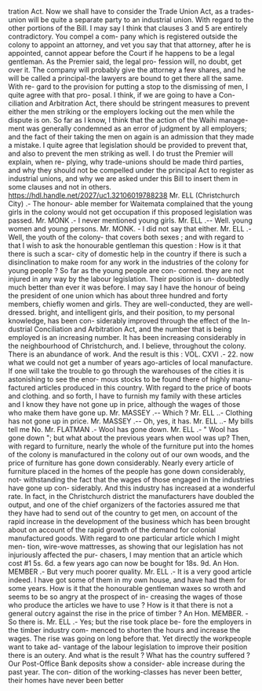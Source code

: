 tration Act. Now we shall have to consider the Trade Union Act, as a trades-union will be quite a separate party to an industrial union. With regard to the other portions of the Bill. I may say I think that clauses 3 and 5 are entirely contradictory. You compel a com- pany which is registered outside the colony to appoint an attorney, and vet you say that that attorney, after he is appointed, cannot appear before the Court if he happens to be a legal gentleman. As the Premier said, the legal pro- fession will, no doubt, get over it. The company will probably give the attorney a few shares, and he will be called a principal-the lawyers are bound to get there all the same. With re- gard to the provision for putting a stop to the dismissing of men, I quite agree with that pro- posal. I think, if we are going to have a Con- ciliation and Arbitration Act, there should be stringent measures to prevent either the men striking or the employers locking out the men while the dispute is on. So far as I know, I think that the action of the Waihi manage- ment was generally condemned as an error of judgment by all employers; and the fact of their taking the men on again is an admission that they made a mistake. I quite agree that legislation should be provided to prevent that, and also to prevent the men striking as well. I do trust the Premier will explain, when re- plying, why trade-unions should be made third parties, and why they should not be compelled under the principal Act to register as industrial unions, and why we are asked under this Bill to insert them in some clauses and not in others. https://hdl.handle.net/2027/uc1.32106019788238 Mr. ELL (Christchurch City) .- The honour- able member for Waitemata complained that the young girls in the colony would not get occupation if this proposed legislation was passed. Mr. MONK .- I never mentioned young girls. Mr. ELL .-- Well. young women and young persons. Mr. MONK. - I did not say that either. Mr. ELL .- Well, the youth of the colony- that covers both sexes ; and with regard to that I wish to ask the honourable gentleman this question : How is it that there is such a scar- city of domestic help in the country if there is such a disinclination to make room for any work in the industries of the colony for young people ? So far as the young people are con- corned. they are not injured in any way by the labour legislation. Their position is un- doubtedly much better than ever it was before. I may say I have the honour of being the president of one union which has about three hundred and forty members, chiefly women and girls. They are well-conducted, they are well- dressed. bright, and intelligent girls, and their position, to my personal knowledge, has been con- siderably improved through the effect of the In- dustrial Conciliation and Arbitration Act, and the number that is being employed is an increasing number. It has been increasing considerably in the neighbourhood of Christchurch, and. I believe, throughout the colony. There is an abundance of work. And the result is this : VOL. CXVI .- 22. now what we could not get a number of years ago-articles of local manufacture. If one will take the trouble to go through the warehouses of the cities it is astonishing to see the enor- mous stocks to be found there of highly manu- factured articles produced in this country. With regard to the price of boots and clothing. and so forth, I have to furnish my family with these articles and I know they have not gone up in price, although the wages of those who make them have gone up. Mr. MASSEY .-- Which ? Mr. ELL ..- Clothing has not gone up in price. Mr. MASSEY .-- Oh, yes, it has. Mr. ELL ..- My bills tell me No. Mr. FLATMAN .- Wool has gone down. Mr. ELL .- " Wool has gone down "; but what about the previous years when wool was up? Then, with regard to furniture, nearly the whole of the furniture put into the homes of the colony is manufactured in the colony out of our own woods, and the price of furniture has gone down considerably. Nearly every article of furniture placed in the homes of the people has gone down considerably, not- withstanding the fact that the wages of those engaged in the industries have gone up con- siderably. And this industry has increased at a wonderful rate. In fact, in the Christchurch district the manufacturers have doubled the output, and one of the chief organizers of the factories assured me that they have had to send out of the country to get men, on account of the rapid increase in the development of the business which has been brought about on account of the rapid growth of the demand for colonial manufactured goods. With regard to one particular article which I might men- tion, wire-wove mattresses, as showing that our legislation has not injuriously affected the pur- chasers, I may mention that an article which cost #1 5s. 6d. a few years ago can now be bought for 18s. 9d. An Hon. MEMBER .- But very much poorer quality. Mr. ELL .- It is a very good article indeed. I have got some of them in my own house, and have had them for some years. How is it that the honourable gentleman waxes so wroth and seems to be so angry at the prospect of in- creasing the wages of those who produce the articles we have to use ? How is it that there is not a general outcry against the rise in the price of timber ? An Hon. MEMBER. - So there is. Mr. ELL .- Yes; but the rise took place be- fore the employers in the timber industry com- menced to shorten the hours and increase the wages. The rise was going on long before that. Yet directly the workpeople want to take ad- vantage of the labour legislation to improve their position there is an outery. And what is the result ? What has the country suffered ? Our Post-Office Bank deposits show a consider- able increase during the past year. The con- dition of the working-classes has never been better, their homes have never been better 